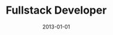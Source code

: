 ---
title: "Fullstack Developer"
company: "Nyhedsavisen"
employment: "Contractor"
date: 2013-01-01
highlights: ['Developed newspaper distribution application based ASP.NET']
skills: []
---